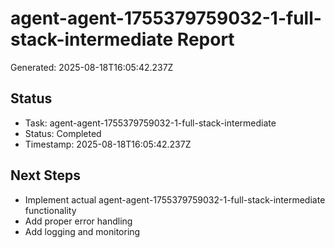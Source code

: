 # agent-agent-1755379759032-1-full-stack-intermediate Report

Generated: 2025-08-18T16:05:42.237Z

## Status
- Task: agent-agent-1755379759032-1-full-stack-intermediate
- Status: Completed
- Timestamp: 2025-08-18T16:05:42.237Z

## Next Steps
- Implement actual agent-agent-1755379759032-1-full-stack-intermediate functionality
- Add proper error handling
- Add logging and monitoring

